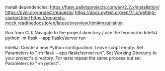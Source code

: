 Install dependencies:
    https://flask.palletsprojects.com/en/2.2.x/installation/
    https://pypi.org/project/requests/
    https://docs.pytest.org/en/7.1.x/getting-started.html
    https://requests-mock.readthedocs.io/en/latest/overview.html#installation

Run from CLI: 
    Navigate to the project directory / use the terminal in IntelliJ
    python -m flask --app flaskr/server run

IntelliJ:
    Create a new Python configuration. Leave script empty. Set Parameters to "-m flask --app flaskr/server run". Set Working Directory to your project's directory.
    For tests repeat the same process but set Parameters to "-m pytest".
    